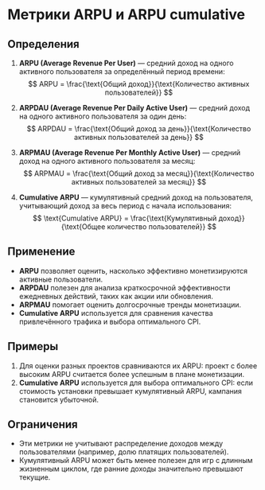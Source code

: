 # Метрики ARPU и ARPU cumulative

## Определения
1. **ARPU (Average Revenue Per User)** — средний доход на одного активного пользователя за определённый период времени:
$$
ARPU = \frac{\text{Общий доход}}{\text{Количество активных пользователей}}
$$

2. **ARPDAU (Average Revenue Per Daily Active User)** — средний доход на одного активного пользователя за один день:
$$
ARPDAU = \frac{\text{Общий доход за день}}{\text{Количество активных пользователей за день}}
$$

3. **ARPMAU (Average Revenue Per Monthly Active User)** — средний доход на одного активного пользователя за месяц:
$$
ARPMAU = \frac{\text{Общий доход за месяц}}{\text{Количество активных пользователей за месяц}}
$$

4. **Cumulative ARPU** — кумулятивный средний доход на пользователя, учитывающий доход за весь период с начала использования:
$$
\text{Cumulative ARPU} = \frac{\text{Кумулятивный доход}}{\text{Общее количество пользователей}}
$$

## Применение
- **ARPU** позволяет оценить, насколько эффективно монетизируются активные пользователи.
- **ARPDAU** полезен для анализа краткосрочной эффективности ежедневных действий, таких как акции или обновления.
- **ARPMAU** помогает оценить долгосрочные тренды монетизации.
- **Cumulative ARPU** используется для сравнения качества привлечённого трафика и выбора оптимального CPI.

## Примеры
1. Для оценки разных проектов сравниваются их ARPU: проект с более высоким ARPU считается более успешным в плане монетизации.
2. **Cumulative ARPU** используется для выбора оптимального CPI: если стоимость установки превышает кумулятивный ARPU, кампания становится убыточной.

## Ограничения
- Эти метрики не учитывают распределение доходов между пользователями (например, долю платящих пользователей).
- Кумулятивный ARPU может быть менее полезен для игр с длинным жизненным циклом, где ранние доходы значительно превышают текущие.
